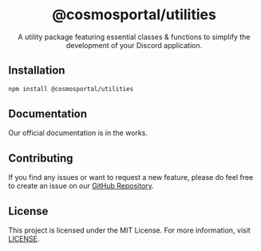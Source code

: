 <h1 align="center">@cosmosportal/utilities</h1>

<div align="center">
    <p>A utility package featuring essential classes & functions to simplify the development of your Discord application.</p>
</div>

## Installation

```bash
npm install @cosmosportal/utilities
```

## Documentation

Our official documentation is in the works.

## Contributing

If you find any issues or want to request a new feature, please do feel free to create an issue on our [GitHub Repository](https://github.com/CosmosPortal/utilities/issues).

## License

This project is licensed under the MIT License. For more information, visit [LICENSE](./LICENSE).